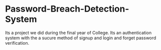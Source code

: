 # Password-Breach-Detection-System
Its a project we did during the final year of College.
Its an authentication system with the a sucure method of signup and login and forget password verification.
